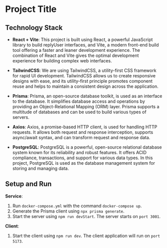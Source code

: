 # Project Title

## Technology Stack

- **React + Vite**: This project is built using React, a powerful JavaScript library to build replyUser interfaces, and
  Vite,
  a modern front-end build tool offering a faster and leaner development experience. The combination of React and Vite
  gives the optimal development experience for building complex web interfaces.

- **TailwindCSS**: We are using TailwindCSS, a utility-first CSS framework for rapid UI development. TailwindCSS allows
  us to create responsive designs with ease, and its utility-first principle promotes component reuse and helps to
  maintain a consistent design across the application.

- **Prisma**: Prisma, an open-source database toolkit, is used as an interface to the database. It simplifies database
  access and operations by providing an Object-Relational Mapping (ORM) layer. Prisma supports a multitude of databases
  and can be used to build various types of servers.

- **Axios**: Axios, a promise-based HTTP client, is used for handling HTTP requests. It allows both request and response
  interception, supports async/await syntax, and can transform request and response data.

- **PostgreSQL**: PostgreSQL is a powerful, open-source relational database system known for its reliability and robust
  features. It offers ACID compliance, transactions, and support for various data types. In this project, PostgreSQL
  is used as the database management system for storing and managing data.

## Setup and Run

**Service**:

1. Run `docker-compose.yml` with the command `docker-compose up`.
2. Generate the Prisma client using `npx prisma generate`.
3. Start the server using `npm run devStart`. The server starts on `port 3001`.

**Client**:

1. Start the client using `npm run dev`. The client application will run on `port 5173`.